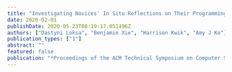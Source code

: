 ```yaml
---
title: "Investigating Novices' In Situ Reflections on Their Programming Process"
date: 2020-02-01
publishDate: 2020-05-23T08:19:17.051496Z
authors: ["Dastyni Loksa", "Benjamin Xie", "Harrison Kwik", "Amy J Ko"]
publication_types: ["1"]
abstract: ""
featured: false
publication: "*Proceedings of the ACM Technical Symposium on Computer Science Education (SIGCSE), Research Track*"
---
```


